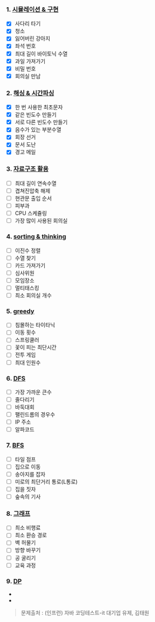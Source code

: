 ### 1. [시뮬레이션 & 구현](https://github.com/BBack-BBoo-Team/Problem_Solving/tree/master/advanced/%EC%8B%9C%EB%AE%AC%EB%A0%88%EC%9D%B4%EC%85%98%26%EA%B5%AC%ED%98%84)

- [X] 사다리 타기
- [X] 청소
- [X] 잃어버린 강아지
- [X] 좌석 번호
- [X] 최대 길이 바이토닉 수열
- [X] 과일 가져가기
- [X] 비밀 번호
- [X] 회의실 만남

### 2. [해싱 & 시간파싱](https://github.com/BBack-BBoo-Team/Problem_Solving/tree/master/advanced/%ED%95%B4%EC%8B%B1%26%EC%8B%9C%EA%B0%84%ED%8C%8C%EC%8B%B1)

- [X] 한 번 사용한 최초문자
- [X] 같은 빈도수 만들기
- [X] 서로 다른 빈도수 만들기
- [X] 음수가 있는 부분수열
- [X] 회장 선거
- [X] 문서 도난
- [X] 경고 메일

### 3. [자료구조 활용](https://github.com/BBack-BBoo-Team/Problem_Solving/tree/master/advanced/%EC%9E%90%EB%A3%8C%EA%B5%AC%EC%A1%B0)

- [ ] 최대 길이 연속수열
- [ ] 겹쳐진압축 해제
- [ ] 현관문 출입 순서
- [ ] 피부과
- [ ] CPU 스케쥴링
- [ ] 가장 많이 사용된 회의실

### 4. [sorting & thinking](https://github.com/BBack-BBoo-Team/Problem_Solving/tree/master/advanced/%08Sorting%26Thinking)

- [ ] 이진수 정렬
- [ ] 수열 찾기
- [ ] 카드 가져가기
- [ ] 심사위원
- [ ] 모임장소
- [ ] 멀티태스킹
- [ ] 최소 회의실 개수

### 5. [greedy](https://github.com/BBack-BBoo-Team/Problem_Solving/blob/master/advanced/greedy/README.md)

- [ ] 침몰하는 타이타닉
- [ ] 이동 횟수
- [ ] 스프링쿨러
- [ ] 꽃이 피는 최단시간
- [ ] 전투 게임
- [ ] 최대 인원수

### 6. [DFS](https://github.com/BBack-BBoo-Team/Problem_Solving/tree/master/advanced/DFS)

- [ ] 가장 가까운 큰수
- [ ] 줄다리기
- [ ] 바둑대회
- [ ] 팰린드롬의 경우수
- [ ] IP 주소
- [ ] 알파코드

### 7. [BFS](https://github.com/BBack-BBoo-Team/Problem_Solving/tree/master/advanced/BFS)
- [ ] 타일 점프
- [ ] 집으로 이동
- [ ] 송아지를 잡자
- [ ] 미로의 최단거리 통로(L통로)
- [ ] 집을 짓자
- [ ] 숲속의 기사

### 8. [그래프](https://github.com/BBack-BBoo-Team/Problem_Solving/tree/master/advanced/%EA%B7%B8%EB%9E%98%ED%94%84)

- [ ] 최소 비행료
- [ ] 최소 환승 경로
- [ ] 벽 허물기
- [ ] 방향 바꾸기
- [ ] 공 굴리기
- [ ] 교육 과정

### 9. [DP](https://github.com/BBack-BBoo-Team/Problem_Solving/tree/master/advanced/DP)
-
-

> 문제출처 : (인프런) 자바 코딩테스트-it 대기업 유제, 김태원
